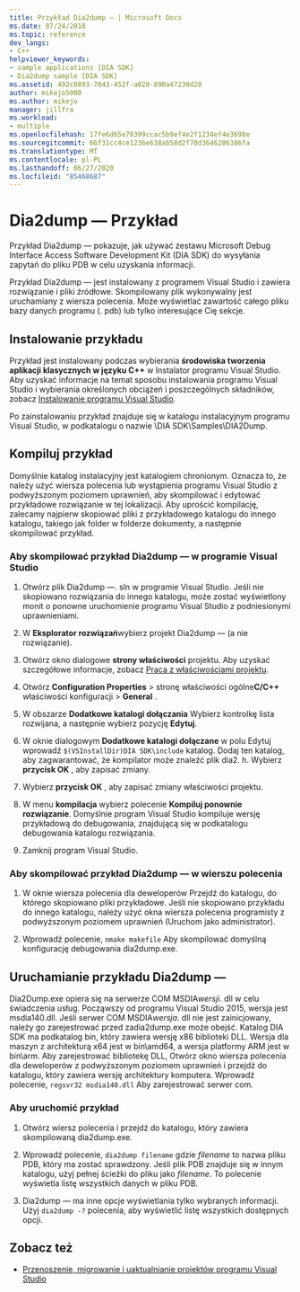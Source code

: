 ```yaml
---
title: Przykład Dia2dump — | Microsoft Docs
ms.date: 07/24/2018
ms.topic: reference
dev_langs:
- C++
helpviewer_keywords:
- sample applications [DIA SDK]
- Dia2dump sample [DIA SDK]
ms.assetid: 492c0893-7043-452f-a020-890a47230d20
author: mikejo5000
ms.author: mikejo
manager: jillfra
ms.workload:
- multiple
ms.openlocfilehash: 17fe6d65e70399ccac5b9ef4e2f1234ef4e3698e
ms.sourcegitcommit: 66f31cc4ce1236e638ab58d2f70d3646206386fa
ms.translationtype: MT
ms.contentlocale: pl-PL
ms.lasthandoff: 06/27/2020
ms.locfileid: "85468687"
---
```

# <a name="dia2dump-sample"></a>Dia2dump — Przykład

Przykład Dia2dump — pokazuje, jak używać zestawu Microsoft Debug Interface Access Software Development Kit (DIA SDK) do wysyłania zapytań do pliku PDB w celu uzyskania informacji.

Przykład Dia2dump — jest instalowany z programem Visual Studio i zawiera rozwiązanie i pliki źródłowe. Skompilowany plik wykonywalny jest uruchamiany z wiersza polecenia. Może wyświetlać zawartość całego pliku bazy danych programu (. pdb) lub tylko interesujące Cię sekcje.

## <a name="install-the-sample"></a>Instalowanie przykładu

Przykład jest instalowany podczas wybierania **środowiska tworzenia aplikacji klasycznych w języku C++** w Instalator programu Visual Studio. Aby uzyskać informacje na temat sposobu instalowania programu Visual Studio i wybierania określonych obciążeń i poszczególnych składników, zobacz [Instalowanie programu Visual Studio](../../install/install-visual-studio.md).

Po zainstalowaniu przykład znajduje się w katalogu instalacyjnym programu Visual Studio, w podkatalogu o nazwie \DIA SDK\Samples\DIA2Dump.

## <a name="build-the-sample"></a>Kompiluj przykład

Domyślnie katalog instalacyjny jest katalogiem chronionym. Oznacza to, że należy użyć wiersza polecenia lub wystąpienia programu Visual Studio z podwyższonym poziomem uprawnień, aby skompilować i edytować przykładowe rozwiązanie w tej lokalizacji. Aby uprościć kompilację, zalecamy najpierw skopiować pliki z przykładowego katalogu do innego katalogu, takiego jak folder w folderze dokumenty, a następnie skompilować przykład.

### <a name="to-build-the-dia2dump-sample-in-visual-studio"></a>Aby skompilować przykład Dia2dump — w programie Visual Studio

1. Otwórz plik Dia2dump —. sln w programie Visual Studio. Jeśli nie skopiowano rozwiązania do innego katalogu, może zostać wyświetlony monit o ponowne uruchomienie programu Visual Studio z podniesionymi uprawnieniami.

1. W **Eksplorator rozwiązań**wybierz projekt Dia2dump — (a nie rozwiązanie).

1. Otwórz okno dialogowe **strony właściwości** projektu. Aby uzyskać szczegółowe informacje, zobacz [Praca z właściwościami projektu](/cpp/build/working-with-project-properties).

1. Otwórz **Configuration Properties**  >  stronę właściwości ogólne**C/C++** właściwości konfiguracji  >  **General** .

1. W obszarze **Dodatkowe katalogi dołączania** Wybierz kontrolkę lista rozwijana, a następnie wybierz pozycję **Edytuj**.

1. W oknie dialogowym **Dodatkowe katalogi dołączane** w polu Edytuj wprowadź `$(VSInstallDir)DIA SDK\include` katalog. Dodaj ten katalog, aby zagwarantować, że kompilator może znaleźć plik dia2. h. Wybierz **przycisk OK** , aby zapisać zmiany.

1. Wybierz **przycisk OK** , aby zapisać zmiany właściwości projektu.

1. W menu **kompilacja** wybierz polecenie **Kompiluj ponownie rozwiązanie**. Domyślnie program Visual Studio kompiluje wersję przykładową do debugowania, znajdującą się w podkatalogu debugowania katalogu rozwiązania.

1. Zamknij program Visual Studio.

### <a name="to-build-the-dia2dump-sample-at-the-command-line"></a>Aby skompilować przykład Dia2dump — w wierszu polecenia

1. W oknie wiersza polecenia dla deweloperów Przejdź do katalogu, do którego skopiowano pliki przykładowe. Jeśli nie skopiowano przykładu do innego katalogu, należy użyć okna wiersza polecenia programisty z podwyższonym poziomem uprawnień (Uruchom jako administrator).

1. Wprowadź polecenie, `nmake makefile` Aby skompilować domyślną konfigurację debugowania dia2dump.exe.

## <a name="run-the-dia2dump-sample"></a>Uruchamianie przykładu Dia2dump —

Dia2Dump.exe opiera się na serwerze COM MSDIA*wersji*. dll w celu świadczenia usług. Począwszy od programu Visual Studio 2015, wersja jest msdia140.dll. Jeśli serwer COM MSDIA*wersja*. dll nie jest zainicjowany, należy go zarejestrować przed zadia2dump.exe może obejść. Katalog DIA SDK ma podkatalog bin, który zawiera wersję x86 biblioteki DLL. Wersja dla maszyn z architekturą x64 jest w bin\amd64, a wersja platformy ARM jest w bin\arm. Aby zarejestrować bibliotekę DLL, Otwórz okno wiersza polecenia dla deweloperów z podwyższonym poziomem uprawnień i przejdź do katalogu, który zawiera wersję architektury komputera. Wprowadź polecenie, `regsvr32 msdia140.dll` Aby zarejestrować serwer com.

### <a name="to-run-the-sample"></a>Aby uruchomić przykład

1. Otwórz wiersz polecenia i przejdź do katalogu, który zawiera skompilowaną dia2dump.exe.

1. Wprowadź polecenie, `dia2dump filename` gdzie *filename* to nazwa pliku PDB, który ma zostać sprawdzony. Jeśli plik PDB znajduje się w innym katalogu, użyj pełnej ścieżki do pliku jako *filename*. To polecenie wyświetla listę wszystkich danych w pliku PDB.

1. Dia2dump — ma inne opcje wyświetlania tylko wybranych informacji. Użyj `dia2dump -?` polecenia, aby wyświetlić listę wszystkich dostępnych opcji.

## <a name="see-also"></a>Zobacz też

- [Przenoszenie, migrowanie i uaktualnianie projektów programu Visual Studio](../../porting/port-migrate-and-upgrade-visual-studio-projects.md)
